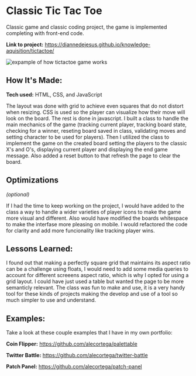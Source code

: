 # Classic Tic Tac Toe
Classic game and classic coding project, the game is implemented completing with front-end code.

**Link to project:** https://diannedejesus.github.io/knowledge-aquisition/tictactoe/

![expample of how tictactoe game works](https://github.com/diannedejesus/knowledge-aquisition/blob/main/tictactoe/tictactoe.gif)

## How It's Made:

**Tech used:** HTML, CSS, and JavaScript

The layout was done with grid to achieve even squares that do not distort when resizing. CSS is used so the player can visualize how their move will look on the board. The rest is done in javascript. I built a class to handle the main mechanics of the game (tracking current player, tracking board state, checking for a winner, reseting board saved in class, validating moves and setting character to be used for players). Then I utilized the class to implement the game on the created board setting the players to the classic X's and O's, displaying current player and displaying the end game message. Also added a reset button to that refresh the page to clear the board.

## Optimizations
*(optional)*

If I had the time to keep working on the project, I would have added to the class a way to handle a wider varieties of player icons to make the game more visual and different. Also would have modified the boards whitespace to make the interfase more pleasing on mobile. I would refactored the code for clarity and add more funcionality like tracking player wins.

## Lessons Learned:

I found out that making a perfectly square grid that maintains its aspect ratio can be a challenge using floats, I would need to add some media queries to account for different screeens aspect ratio, which is why I opted for using a grid layout. I could have just used a table but wanted the page to be more semanticly relevant. The class was fun to make and use, it is a very handy tool for these kinds of projects making the develop and use of a tool so much simpler to use and understand.

## Examples:
Take a look at these couple examples that I have in my own portfolio:

**Coin Flipper:** https://github.com/alecortega/palettable

**Twitter Battle:** https://github.com/alecortega/twitter-battle

**Patch Panel:** https://github.com/alecortega/patch-panel



